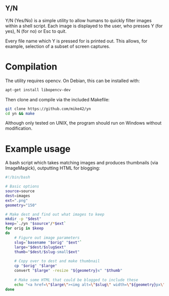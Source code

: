 Y/N
---

Y/N (Yes/No) is a simple utility to allow humans to quickly filter images within a shell script. Each image is displayed to the user, who presses Y (for yes), N (for no) or Esc to quit.

Every file name which Y is pressed for is printed out. This allows, for example, selection of a subset of screen captures.

Compilation
===========
The utility requires opencv. On Debian, this can be installed with:

```bash
apt-get install libopencv-dev
```

Then clone and compile via the included Makefile:

```bash
git clone https://github.com/mike42/yn
cd yn && make
```

Although only tested on UNIX, the program should run on Windows without modification.

Example usage
=============

A bash script which takes matching images and produces thumbnails (via ImageMagick), outputting HTML for blogging:

```bash
#!/bin/bash

# Basic options
source=source
dest=images
ext=".png"
geometry="150"

# Make dest and find out what images to keep
mkdir -p "$dest"
keep=`./yn "$source"/*$ext`
for orig in $keep
do
	# Figure out image parameters
	slug=`basename "$orig" "$ext"`
	large="$dest/$slug$ext"
	thumb="$dest/$slug-small$ext"
    
	# Copy over to dest and make thumbnail
	cp "$orig" "$large"
	convert "$large" -resize "${geometry}x" "$thumb"
    
	# Make some HTML that could be blogged to include these
	echo "<a href=\"$large\"><img alt=\"$slug\" width=\"${geometry}px\" src=\"$thumb\" /></a>"
done
```
